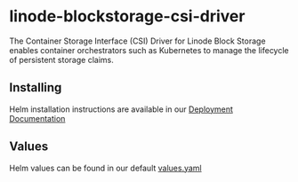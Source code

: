 # linode-blockstorage-csi-driver

The Container Storage Interface (CSI) Driver for Linode Block Storage enables container orchestrators such as Kubernetes to manage the lifecycle of persistent storage claims.

## Installing
Helm installation instructions are available in our [Deployment Documentation](https://github.com/linode/linode-blockstorage-csi-driver/blob/main/docs/deployment.md)

## Values
Helm values can be found in our default [values.yaml](https://github.com/linode/linode-blockstorage-csi-driver/blob/main/helm-chart/csi-driver/values.yaml)
